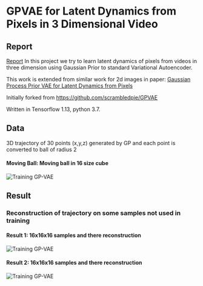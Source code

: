 # GPVAE for Latent Dynamics from Pixels in 3 Dimensional Video
## Report
[Report]('https://github.com/bdubey/ml_project_gpvae/blob/master/report/GPVAE3D_REPORT.pdf')
In this project we try to learn latent dynamics of pixels from videos in three dimension
using Gaussian Prior to standard Variational Autoencoder.

This work is extended from similar work for 2d images in paper:
[Gaussian Process Prior VAE for Latent Dynamics from Pixels](http://proceedings.mlr.press/v118/pearce20a/pearce20a.pdf)

Initially forked from https://github.com/scrambledpie/GPVAE

Written in Tensorflow 1.13, python 3.7.

## Data
3D trajectory of 30 points (x,y,z) generated by GP and each point is converted to ball of radius 2
#### Moving Ball:  Moving ball in 16 size cube
![Training GP-VAE](https://github.com/bdubey/ml_project_gpvae/blob/master/result_projection2.png)
## Result
### Reconstruction of trajectory on some samples not used in training
#### Result 1:  16x16x16 samples and there reconstruction
![Training GP-VAE](https://github.com/bdubey/ml_project_gpvae/blob/master/result_final.png)
#### Result 2:  16x16x16 samples and there reconstruction
![Training GP-VAE](https://github.com/bdubey/ml_project_gpvae/blob/master/result_final2.png)


